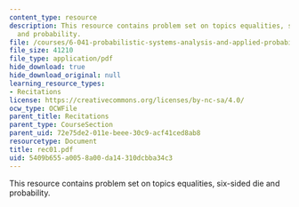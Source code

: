 ```yaml
---
content_type: resource
description: This resource contains problem set on topics equalities, six-sided die
  and probability.
file: /courses/6-041-probabilistic-systems-analysis-and-applied-probability-spring-2006/5409b655a0058a00da14310dcbba34c3_rec01.pdf
file_size: 41210
file_type: application/pdf
hide_download: true
hide_download_original: null
learning_resource_types:
- Recitations
license: https://creativecommons.org/licenses/by-nc-sa/4.0/
ocw_type: OCWFile
parent_title: Recitations
parent_type: CourseSection
parent_uid: 72e75de2-011e-beee-30c9-acf41ced8ab8
resourcetype: Document
title: rec01.pdf
uid: 5409b655-a005-8a00-da14-310dcbba34c3
---
```

This resource contains problem set on topics equalities, six-sided die and probability.
